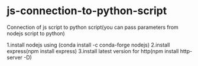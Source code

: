 # js-connection-to-python-script
Connection of js script to python script(you can pass parameters from nodejs script to python)

1.install nodejs using (conda install -c conda-forge nodejs) 
2.install express(npm install express)
3.install latest version for http(npm install http-server -D)
